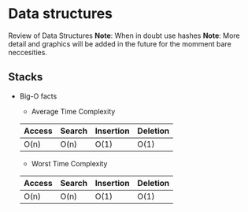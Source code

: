 # Data structures 

Review of Data Structures 
**Note**: When in doubt use hashes
**Note**: More detail and graphics will be added in the future for the momment bare neccesities. 

## Stacks
* Big-O facts 
	* Average Time Complexity 
	
 	 | Access | Search | Insertion | Deletion |
 	 | :----- | :----- | :-------- | :------- |
 	 | O(n)   | O(n)   | O(1)	   | O(1)	  |
 
 	* Worst Time Complexity

 	 | Access | Search | Insertion | Deletion | 
 	 | :----- | :----- | :-------- | :------- |  
 	 | O(n)   | O(n)   | O(1)	   | O(1)	  | 
 
